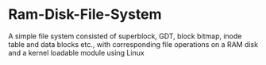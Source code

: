 Ram-Disk-File-System
====================

 A simple file system consisted of superblock, GDT, block bitmap, inode table and data blocks etc., with corresponding file operations on a RAM disk and a kernel loadable module using Linux

